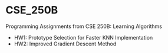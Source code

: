 # CSE_250B
Programming Assignments from CSE 250B: Learning Algorithms

- HW1: Prototype Selection for Faster KNN Implementation
- HW2: Improved Gradient Descent Method
